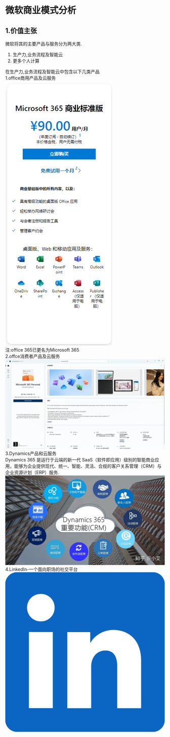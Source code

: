 # 微软商业模式分析

## 1.价值主张

微软将其的主要产品与服务分为两大类.  

1. 生产力,业务流程及智能云
2. 更多个人计算

在生产力,业务流程及智能云中包含以下几类产品  
1.office商用产品及云服务  
![office商业版](./office%E5%95%86%E4%B8%9A%E7%89%88.png)  
注:office 365已更名为Microsoft 365  
2.offce消费者产品及云服务  
![微软商店中的microsoft365](./offce%E4%B8%AA%E4%BA%BA%E7%89%88.png)
3.Dynamics产品和云服务  
Dynamics 365 是运行于云端的新一代 SaaS（软件即应用）级别的智能商业应用，能够为企业提供现代、统一、智能、灵活、合规的客户关系管理（CRM）与企业资源计划（ERP）服务.  
![dynamics](./dynamics.jpg)
4.LinkedIn-一个面向职场的社交平台  
![LinkedIn](./linkedin.png)
